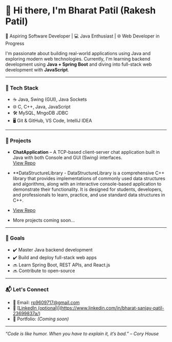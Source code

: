 # 👋 Hi there, I'm Bharat Patil (Rakesh Patil)

🚀 Aspiring Software Developer | 💻 Java Enthusiast | 🌐 Web Developer in Progress

I'm passionate about building real-world applications using Java and exploring modern web technologies. Currently, I'm learning backend development using **Java + Spring Boot** and diving into full-stack web development with **JavaScript**.

---

### 🔧 Tech Stack
- ☕ Java, Swing (GUI), Java Sockets
- 🌐 C, C++, Java, JavaScript
- 🛠️ MySQL, MngoDB JDBC
- 🖥️ Git & GitHub, VS Code, IntelliJ IDEA

---

### 📘 Projects

- **ChatApplication** – A TCP-based client-server chat application built in Java with both Console and GUI (Swing) interfaces.  
  [View Repo](https://github.com/BharatPatil-1307/ChatApplication)

- **DataStructureLibrary - DataStructureLibrary is a comprehensive C++ library that provides implementations of commonly used data structures and algorithms, along with an interactive console-based application to demonstrate their functionality. It is designed for students, developers, and professionals to learn, practice, and use standard data structures in C++.
- [View Repo](https://github.com/BharatPatil-1307/DataStructureLibrary)

- More projects coming soon...

---

### 🎯 Goals

- ✔️ Master Java backend development
- ✔️ Build and deploy full-stack web apps
- 🔜 Learn Spring Boot, REST APIs, and React.js
- 🔜 Contribute to open-source

---

### 📬 Let's Connect

- 📧 Email: rp9609717@gmail.com
- 💼 [[LinkedIn (optional)](https://linkedin.com/in/your-link)](https://www.linkedin.com/in/bharat-sanjay-patil-23699837a/)
- 🧠 Portfolio: *(Coming soon)*

---

_“Code is like humor. When you have to explain it, it’s bad.” – Cory House_
